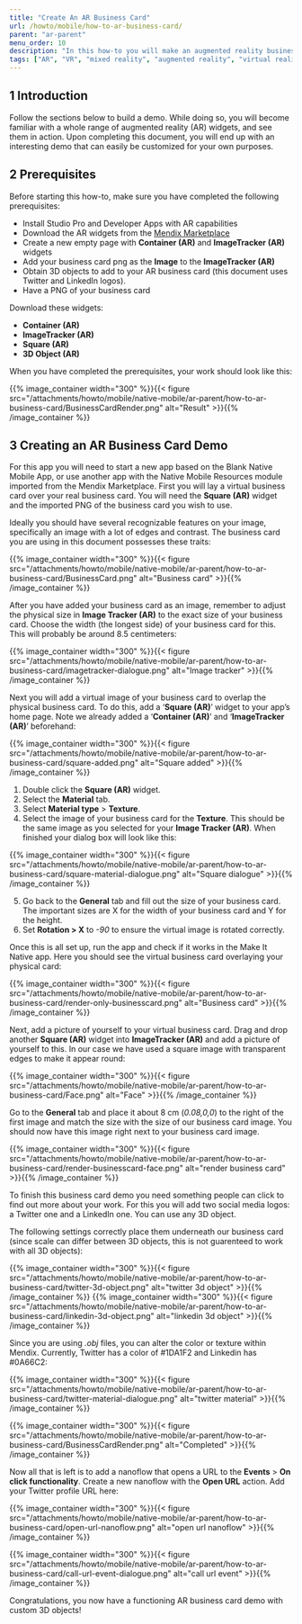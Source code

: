 ```yaml
---
title: "Create An AR Business Card"
url: /howto/mobile/how-to-ar-business-card/
parent: "ar-parent"
menu_order: 10
description: "In this how-to you will make an augmented reality business card app."
tags: ["AR", "VR", "mixed reality", "augmented reality", "virtual reality"]
---
```


## 1 Introduction

Follow the sections below to build a demo. While doing so, you will become familiar with a whole range of augmented reality (AR) widgets, and see them in action. Upon completing this document, you will end up with an interesting demo that can easily be customized for your own purposes. 

## 2 Prerequisites

Before starting this how-to, make sure you have completed the following prerequisites:

* Install Studio Pro and Developer Apps with AR capabilities
* Download the AR widgets from the [Mendix Marketplace](https://marketplace.mendix.com/link/component/117209)
* Create a new empty page with **Container (AR)** and **ImageTracker (AR)** widgets
* Add your business card png as the **Image** to the **ImageTracker (AR)**
* Obtain 3D objects to add to your AR business card (this document uses Twitter and LinkedIn logos).
* Have a PNG of your business card

Download these widgets:

* **Container (AR)**
* **ImageTracker (AR)**
* **Square (AR)**
* **3D Object (AR)**

When you have completed the prerequisites, your work should look like this:

{{% image_container width="300" %}}{{< figure src="/attachments/howto/mobile/native-mobile/ar-parent/how-to-ar-business-card/BusinessCardRender.png" alt="Result" >}}{{% /image_container %}}

## 3 Creating an AR Business Card Demo

For this app you will need to start a new app based on the Blank Native Mobile App, or use another app with the Native Mobile Resources module imported from the Mendix Marketplace. First you will lay a virtual business card over your real business card. You will need the **Square (AR)** widget and the imported PNG of the business card you wish to use.

Ideally you should have several recognizable features on your image, specifically an image with a lot of edges and contrast. The business card you are using in this document possesses these traits:

{{% image_container width="300" %}}{{< figure src="/attachments/howto/mobile/native-mobile/ar-parent/how-to-ar-business-card/BusinessCard.png" alt="Business card" >}}{{% /image_container %}}

After you have added your business card as an image, remember to adjust the physical size in **Image Tracker (AR)** to the exact size of your business card. Choose the width (the longest side) of your business card for this. This will probably be around 8.5 centimeters:

{{% image_container width="300" %}}{{< figure src="/attachments/howto/mobile/native-mobile/ar-parent/how-to-ar-business-card/imagetracker-dialogue.png" alt="Image tracker" >}}{{% /image_container %}}

Next you will add a virtual image of your business card to overlap the physical business card. To do this, add a
‘**Square (AR)**’ widget to your app’s home page. Note we already added a ‘**Container (AR)**’ and ‘**ImageTracker
(AR)**’ beforehand:

{{% image_container width="300" %}}{{< figure src="/attachments/howto/mobile/native-mobile/ar-parent/how-to-ar-business-card/square-added.png" alt="Square added" >}}{{% /image_container %}}

1. Double click the **Square (AR)** widget.
1. Select the **Material** tab.
1. Select **Material type** > **Texture**.
1. Select the image of your business card for the **Texture**. This should be the same image as you selected for your
   **Image Tracker (AR)**. When finished your dialog box will look like this:

{{% image_container width="300" %}}{{< figure src="/attachments/howto/mobile/native-mobile/ar-parent/how-to-ar-business-card/square-material-dialogue.png" alt="Square dialogue" >}}{{% /image_container %}}

5. Go back to the **General** tab and fill out the size of your business card. The important sizes are X for the width of
   your business card and Y for the height.
6. Set **Rotation > X** to *-90* to ensure the virtual image is rotated correctly.

Once this is all set up, run the app and check if it works in the Make It Native app. Here you should see the
virtual business card overlaying your physical card:

{{% image_container width="300" %}}{{< figure src="/attachments/howto/mobile/native-mobile/ar-parent/how-to-ar-business-card/render-only-businesscard.png" alt="Business card" >}}{{% /image_container %}}

Next, add a picture of yourself to your virtual business card. Drag and drop another **Square (AR)** widget into
**ImageTracker (AR)** and add a picture of yourself to this. In our case we have used a square image with transparent
edges to make it appear round: 

{{% image_container width="300" %}}{{< figure src="/attachments/howto/mobile/native-mobile/ar-parent/how-to-ar-business-card/Face.png" alt="Face" >}}{{% /image_container %}}

Go to the **General** tab and place it about 8 cm (*0.08,0,0*) to the right of the first image and match the size with the
size of our business card image. You should now have this image right next to your business card image.

{{% image_container width="300" %}}{{< figure src="/attachments/howto/mobile/native-mobile/ar-parent/how-to-ar-business-card/render-businesscard-face.png" alt="render business card" >}}{{% /image_container %}}

To finish this business card demo you need something people can click to find out more about your work. For this you will
add two social media logos: a Twitter one and a LinkedIn one. You can use any 3D object. 

The following settings correctly place them underneath our business card (since scale can differ between 3D objects, this is not guarenteed to work with all 3D objects):

{{% image_container width="300" %}}{{< figure src="/attachments/howto/mobile/native-mobile/ar-parent/how-to-ar-business-card/twitter-3d-object.png" alt="twitter 3d object" >}}{{% /image_container %}}
{{% image_container width="300" %}}{{< figure src="/attachments/howto/mobile/native-mobile/ar-parent/how-to-ar-business-card/linkedin-3d-object.png" alt="linkedin 3d object" >}}{{% /image_container %}}

Since you are using *.obj* files, you can alter the color or texture within Mendix. Currently, Twitter has a color of #1DA1F2 and Linkedin has #0A66C2:

{{% image_container width="300" %}}{{< figure src="/attachments/howto/mobile/native-mobile/ar-parent/how-to-ar-business-card/twitter-material-dialogue.png" alt="twitter material" >}}{{% /image_container %}}

{{% image_container width="300" %}}{{< figure src="/attachments/howto/mobile/native-mobile/ar-parent/how-to-ar-business-card/BusinessCardRender.png" alt="Completed" >}}{{% /image_container %}}

Now all that is left is to add a nanoflow that opens a URL to the **Events** > **On click functionality**. Create a new
nanoflow with the **Open URL** action. Add your Twitter profile URL here:

{{% image_container width="300" %}}{{< figure src="/attachments/howto/mobile/native-mobile/ar-parent/how-to-ar-business-card/open-url-nanoflow.png" alt="open url nanoflow" >}}{{% /image_container %}}

{{% image_container width="300" %}}{{< figure src="/attachments/howto/mobile/native-mobile/ar-parent/how-to-ar-business-card/call-url-event-dialogue.png" alt="call url event" >}}{{% /image_container %}}

Congratulations, you now have a functioning AR business card demo with custom 3D objects!

